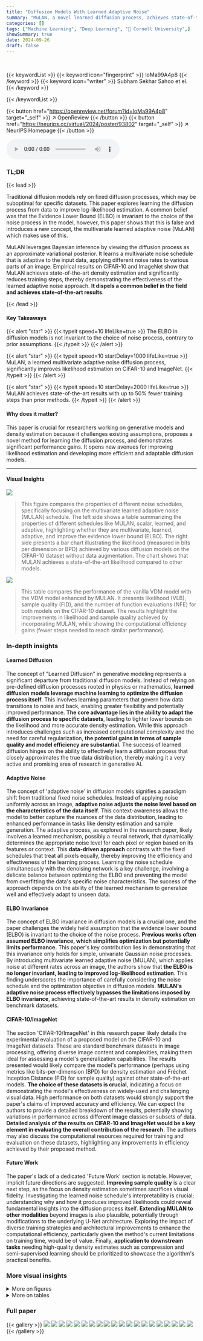 ```yaml
---
title: "Diffusion Models With Learned Adaptive Noise"
summary: "MuLAN, a novel learned diffusion process, achieves state-of-the-art density estimation by adaptively adding multivariate Gaussian noise at varying rates across an image, significantly reducing trainin..."
categories: []
tags: ["Machine Learning", "Deep Learning", "🏢 Cornell University",]
showSummary: true
date: 2024-09-26
draft: false
---
```


<br>

{{< keywordList >}}
{{< keyword icon="fingerprint" >}} loMa99A4p8 {{< /keyword >}}
{{< keyword icon="writer" >}} Subham Sekhar Sahoo et el. {{< /keyword >}}
 
{{< /keywordList >}}

{{< button href="https://openreview.net/forum?id=loMa99A4p8" target="_self" >}}
↗ OpenReview
{{< /button >}}
{{< button href="https://neurips.cc/virtual/2024/poster/93802" target="_self" >}}
↗ NeurIPS Homepage
{{< /button >}}


<audio controls>
    <source src="https://ai-paper-reviewer.com/loMa99A4p8/podcast.wav" type="audio/wav">
    Your browser does not support the audio element.
</audio>


### TL;DR


{{< lead >}}

Traditional diffusion models rely on fixed diffusion processes, which may be suboptimal for specific datasets.  This paper explores learning the diffusion process from data to improve log-likelihood estimation.  A common belief was that the Evidence Lower Bound (ELBO) is invariant to the choice of the noise process in the model, however, this paper shows that this is false and introduces a new concept, the multivariate learned adaptive noise (MuLAN) which makes use of this. 

MuLAN leverages Bayesian inference by viewing the diffusion process as an approximate variational posterior. It learns a multivariate noise schedule that is adaptive to the input data, applying different noise rates to various parts of an image. Empirical results on CIFAR-10 and ImageNet show that MuLAN achieves state-of-the-art density estimation and significantly reduces training steps, thereby demonstrating the effectiveness of the learned adaptive noise approach. **It dispels a common belief in the field and achieves state-of-the-art results**.

{{< /lead >}}


#### Key Takeaways

{{< alert "star" >}}
{{< typeit speed=10 lifeLike=true >}} The ELBO in diffusion models is not invariant to the choice of noise process, contrary to prior assumptions. {{< /typeit >}}
{{< /alert >}}

{{< alert "star" >}}
{{< typeit speed=10 startDelay=1000 lifeLike=true >}} MuLAN, a learned multivariate adaptive noise diffusion process, significantly improves likelihood estimation on CIFAR-10 and ImageNet. {{< /typeit >}}
{{< /alert >}}

{{< alert "star" >}}
{{< typeit speed=10 startDelay=2000 lifeLike=true >}} MuLAN achieves state-of-the-art results with up to 50% fewer training steps than prior methods. {{< /typeit >}}
{{< /alert >}}

#### Why does it matter?
This paper is crucial for researchers working on generative models and density estimation because it challenges existing assumptions, proposes a novel method for learning the diffusion process, and demonstrates significant performance gains.  It opens new avenues for improving likelihood estimation and developing more efficient and adaptable diffusion models.

------
#### Visual Insights



![](https://ai-paper-reviewer.com/loMa99A4p8/figures_1_1.jpg)

> This figure compares the properties of different noise schedules, specifically focusing on the multivariate learned adaptive noise (MULAN) schedule. The left side shows a table summarizing the properties of different schedules like MULAN, scalar, learned, and adaptive, highlighting whether they are multivariate, learned, adaptive, and improve the evidence lower bound (ELBO). The right side presents a bar chart illustrating the likelihood (measured in bits per dimension or BPD) achieved by various diffusion models on the CIFAR-10 dataset without data augmentation. The chart shows that MULAN achieves a state-of-the-art likelihood compared to other models.





![](https://ai-paper-reviewer.com/loMa99A4p8/tables_7_1.jpg)

> This table compares the performance of the vanilla VDM model with the VDM model enhanced by MULAN.  It presents likelihood (VLB), sample quality (FID), and the number of function evaluations (NFE) for both models on the CIFAR-10 dataset.  The results highlight the improvements in likelihood and sample quality achieved by incorporating MULAN, while showing the computational efficiency gains (fewer steps needed to reach similar performance).





### In-depth insights


#### Learned Diffusion
The concept of "Learned Diffusion" in generative modeling represents a significant departure from traditional diffusion models.  Instead of relying on pre-defined diffusion processes rooted in physics or mathematics, **learned diffusion models leverage machine learning to optimize the diffusion process itself**. This involves learning parameters that govern how data transitions to noise and back, enabling greater flexibility and potentially improved performance.  **The core advantage lies in the ability to adapt the diffusion process to specific datasets**, leading to tighter lower bounds on the likelihood and more accurate density estimation. While this approach introduces challenges such as increased computational complexity and the need for careful regularization, **the potential gains in terms of sample quality and model efficiency are substantial.**  The success of learned diffusion hinges on the ability to effectively learn a diffusion process that closely approximates the true data distribution, thereby making it a very active and promising area of research in generative AI.

#### Adaptive Noise
The concept of 'adaptive noise' in diffusion models signifies a paradigm shift from traditional fixed noise schedules.  Instead of applying noise uniformly across an image, **adaptive noise adjusts the noise level based on the characteristics of the data itself**. This context-awareness allows the model to better capture the nuances of the data distribution, leading to enhanced performance in tasks like density estimation and sample generation. The adaptive process, as explored in the research paper, likely involves a learned mechanism, possibly a neural network, that dynamically determines the appropriate noise level for each pixel or region based on its features or context. This **data-driven approach** contrasts with the fixed schedules that treat all pixels equally, thereby improving the efficiency and effectiveness of the learning process.  Learning the noise schedule simultaneously with the denoising network is a key challenge, involving a delicate balance between optimizing the ELBO and preventing the model from overfitting the data's specific noise characteristics.  The success of the approach depends on the ability of the learned mechanism to generalize well and effectively adapt to unseen data.

#### ELBO Invariance
The concept of ELBO invariance in diffusion models is a crucial one, and the paper challenges the widely held assumption that the evidence lower bound (ELBO) is invariant to the choice of the noise process.  **Previous works often assumed ELBO invariance, which simplifies optimization but potentially limits performance.**  This paper's key contribution lies in demonstrating that this invariance only holds for simple, univariate Gaussian noise processes. By introducing multivariate learned adaptive noise (MULAN), which applies noise at different rates across an image, the authors show that **the ELBO is no longer invariant, leading to improved log-likelihood estimation**. This finding underscores the importance of carefully considering the noise schedule and the optimization objective in diffusion models. **MULAN's adaptive noise process effectively bypasses the limitations imposed by ELBO invariance**, achieving state-of-the-art results in density estimation on benchmark datasets.

#### CIFAR-10/ImageNet
The section 'CIFAR-10/ImageNet' in this research paper likely details the experimental evaluation of a proposed model on the CIFAR-10 and ImageNet datasets.  These are standard benchmark datasets in image processing, offering diverse image content and complexities, making them ideal for assessing a model's generalization capabilities. The results presented would likely compare the model's performance (perhaps using metrics like bits-per-dimension (BPD) for density estimation and Fréchet Inception Distance (FID) for sample quality) against other state-of-the-art models.  **The choice of these datasets is crucial**, indicating a focus on demonstrating the model's effectiveness on widely-used and challenging visual data.  High performance on both datasets would strongly support the paper's claims of improved accuracy and efficiency. We can expect the authors to provide a detailed breakdown of the results, potentially showing variations in performance across different image classes or subsets of data. **Detailed analysis of the results on CIFAR-10 and ImageNet would be a key element in evaluating the overall contribution of the research.** The authors may also discuss the computational resources required for training and evaluation on these datasets, highlighting any improvements in efficiency achieved by their proposed method.

#### Future Work
The paper's lack of a dedicated 'Future Work' section is notable.  However, implicit future directions are suggested.  **Improving sample quality** is a clear next step, as the focus on density estimation sometimes sacrifices visual fidelity.  Investigating the learned noise schedule's interpretability is crucial; understanding why and how it produces improved likelihoods could reveal fundamental insights into the diffusion process itself.  **Extending MULAN to other modalities** beyond images is also plausible, potentially through modifications to the underlying U-Net architecture. Exploring the impact of diverse training strategies and architectural improvements to enhance the computational efficiency, particularly given the method's current limitations on training time, would be of value. Finally, **application to downstream tasks** needing high-quality density estimates such as compression and semi-supervised learning should be prioritized to showcase the algorithm's practical benefits.


### More visual insights

<details>
<summary>More on figures
</summary>


![](https://ai-paper-reviewer.com/loMa99A4p8/figures_8_1.jpg)

> This figure shows the ablation study on CIFAR-10 dataset to evaluate the impact of different components of the MULAN model. Four variants of the model are compared:  1. **MULAN:** The full model with all components (multivariate, learned, adaptive). 2. **MULAN w/o aux. latent:**  The model without auxiliary latent variables.  3. **MULAN w/o multivariate:** The model using a scalar noise schedule instead of multivariate. 4. **MULAN w/o adaptivity:**  The model using a linear noise schedule instead of an adaptive noise schedule.  The plot shows the test loss (in bits per dimension) over 2.5 million training iterations.  It demonstrates that all components of MULAN contribute to its improved performance.


![](https://ai-paper-reviewer.com/loMa99A4p8/figures_8_2.jpg)

> This figure shows the ablation study of MULAN on CIFAR-10 dataset. The left subplot shows the impact of removing different components of MULAN on the test loss. Removing the multivariate property, the adaptive property, or the auxiliary latent variable all lead to a significant increase in the test loss. The right subplot compares different noise schedule parameterizations (polynomial, monotonic neural network, and linear). The polynomial parameterization performs the best, showcasing the effectiveness of this specific design choice in improving performance.


![](https://ai-paper-reviewer.com/loMa99A4p8/figures_8_3.jpg)

> The figure visualizes the variance of the learned noise schedule (SNR) across different latent variables (z) and time steps (t) for MuLAN on the CIFAR-10 dataset. Each curve represents the variance of the SNR for a specific pixel across different latent variables.  The plot shows how the variance changes over time, offering insights into the adaptive nature of the noise injection process in MuLAN.  It helps illustrate how MuLAN injects noise at different rates across the image, adapting to spatial variations and influencing the model's learning process.


![](https://ai-paper-reviewer.com/loMa99A4p8/figures_28_1.jpg)

> This figure shows the test loss (bits/dim) over iterations for different settings of the diffusion process. The settings include using class labels or the input image itself as context (c), and varying the number of timesteps (T).  The results show that using the input image as context generally leads to worse performance compared to using class labels, especially when the number of timesteps is increased. This finding supports the claim that optimizing the ELBO is not invariant to complex forward processes, and that choosing an appropriate diffusion process significantly impacts performance.


![](https://ai-paper-reviewer.com/loMa99A4p8/figures_32_1.jpg)

> This figure compares the properties of different noise schedules used in diffusion models. The left panel shows a table summarizing the properties of MULAN (the proposed method) and a typical scalar noise schedule. It highlights that MULAN is multivariate, learned, and adaptive, which are improvements over the standard scalar approach.  The right panel shows a bar chart comparing the likelihood (measured in bits per dimension, or BPD) achieved by different diffusion models on the CIFAR-10 dataset without data augmentation. MULAN achieves the lowest BPD, indicating better performance in likelihood estimation.


![](https://ai-paper-reviewer.com/loMa99A4p8/figures_34_1.jpg)

> The figure compares the properties of MULAN's noise schedule to a typical scalar noise schedule.  The left panel shows a table summarizing key properties: MULAN is multivariate, learned, and adaptive, resulting in improved ELBO (Evidence Lower Bound) estimates of the likelihood. The right panel shows that MULAN achieves state-of-the-art likelihood (measured in bits-per-dimension or BPD) on CIFAR-10 without data augmentation.


![](https://ai-paper-reviewer.com/loMa99A4p8/figures_35_1.jpg)

> This figure compares the properties of MULAN and scalar noise schedules, highlighting MULAN's improvements in likelihood estimation due to its multivariate and adaptive nature.  The left panel presents a table summarizing the key properties of different noise schedules, showcasing MULAN's unique features. The right panel shows the likelihood (BPD) achieved by various diffusion models on the CIFAR-10 dataset, demonstrating that MULAN obtains a new state-of-the-art.


![](https://ai-paper-reviewer.com/loMa99A4p8/figures_36_1.jpg)

> The figure compares different noise schedule properties, highlighting the advantages of the proposed MULAN method over conventional scalar approaches.  The left panel shows a table summarizing key properties of different noise schedules (MULAN, scalar, learned, adaptive), indicating whether each method is multivariate, learned, adaptive, and improves ELBO (Evidence Lower Bound).  The right panel presents a bar chart visualizing the likelihood (in bits-per-dimension or BPD) achieved by various diffusion models on the CIFAR-10 dataset (without data augmentation).  MULAN achieves the best likelihood.


![](https://ai-paper-reviewer.com/loMa99A4p8/figures_37_1.jpg)

> This figure compares the properties of different noise schedules used in diffusion models. The left panel shows a table summarizing the key properties of MULAN (a multivariate, learned, and adaptive noise schedule) and scalar noise schedules.  The right panel presents a bar chart showing the bits-per-dimension (BPD) achieved by various diffusion models (including MULAN) on the CIFAR-10 dataset.  The results demonstrate the superior performance of MULAN in terms of likelihood estimation.


![](https://ai-paper-reviewer.com/loMa99A4p8/figures_37_2.jpg)

> The figure compares MULAN and scalar noise schedules, highlighting MULAN's advantages in improving likelihood due to its multivariate and adaptive nature.  It also shows the BPD achieved by MULAN and other methods on CIFAR-10.


![](https://ai-paper-reviewer.com/loMa99A4p8/figures_38_1.jpg)

> The figure compares the properties of different noise schedules used in diffusion models.  The left panel shows a table summarizing the key properties of MULAN (a learned, multivariate, and adaptive noise schedule) and typical scalar noise schedules.  The right panel displays a bar chart comparing likelihoods (in bits-per-dimension, or BPD) achieved by several diffusion models on CIFAR-10 dataset. MULAN achieves a state-of-the-art likelihood, highlighting the advantages of its adaptive noise schedule.


![](https://ai-paper-reviewer.com/loMa99A4p8/figures_39_1.jpg)

> This figure compares the properties of MULAN's noise schedule with a typical scalar noise schedule.  The left panel shows a table summarizing key differences between the two approaches highlighting MULAN's multivariate and adaptive nature, which lead to better likelihood. The right panel shows the likelihood (BPD) achieved by various models on CIFAR-10, demonstrating MULAN's state-of-the-art performance.


![](https://ai-paper-reviewer.com/loMa99A4p8/figures_40_1.jpg)

> This figure compares different noise schedules. The left panel shows a table summarizing the properties of different noise schedules, highlighting the advantages of MULAN (multivariate, learned, and adaptive) in improving the ELBO (evidence lower bound).  The right panel presents a bar chart showing the likelihood (measured in bits per dimension or BPD) achieved by various methods on the CIFAR-10 dataset without data augmentation. MULAN achieves the lowest BPD (2.55), indicating superior performance in likelihood estimation.


</details>




<details>
<summary>More on tables
</summary>


![](https://ai-paper-reviewer.com/loMa99A4p8/tables_7_2.jpg)
> This table compares the likelihood (in bits per dimension or BPD) achieved by various generative models on the CIFAR-10 and ImageNet datasets.  The models are categorized into autoregressive (AR), normalizing flow (Flow), and diffusion (Diff) models.  The results shown are for the test sets and only include results from experiments performed without data augmentation.  A slash ('/') indicates that the original paper did not report the BPD for that specific dataset and model.

![](https://ai-paper-reviewer.com/loMa99A4p8/tables_7_3.jpg)
> This table compares the negative log-likelihood (NLL) performance of MULAN against other state-of-the-art learned diffusion models on the CIFAR-10 dataset.  It demonstrates that MULAN achieves a significantly lower NLL, indicating better density estimation compared to Diffusion Normalizing Flows (DNF), Neural Diffusion Models (NDM), and DiffEnc.

![](https://ai-paper-reviewer.com/loMa99A4p8/tables_17_1.jpg)
> This table compares MULAN with other related methods that use custom noise schedules.  It highlights key differences in terms of whether the noise process is learned, whether it is multivariate, whether it is input-conditioned, whether auxiliary latent variables are used, and the type of noise schedule employed.  The table helps to demonstrate MULAN's novelty and its improvements compared to prior work.

![](https://ai-paper-reviewer.com/loMa99A4p8/tables_18_1.jpg)
> This table compares the negative log-likelihood (NLL) performance of MULAN against three other learned diffusion methods on the CIFAR-10 dataset.  It highlights MULAN's superior performance in terms of achieving a lower negative log-likelihood, indicating better density estimation compared to its competitors.

![](https://ai-paper-reviewer.com/loMa99A4p8/tables_19_1.jpg)
> This table compares the key properties of the forward diffusion processes used in MULAN and Diffusion Normalizing Flow (DNF).  It highlights differences in the drift and diffusion terms, specifically noting whether these components are multivariate, adaptive, and learnable. The table also points out that MULAN uses exact ELBO optimization, unlike DNF, and shows that MULAN achieves a superior negative log-likelihood (NLL) score on the CIFAR-10 dataset.

![](https://ai-paper-reviewer.com/loMa99A4p8/tables_28_1.jpg)
> This table presents the test set likelihood in bits per dimension (BPD) on CIFAR-10 dataset. The results are computed using the Variational Lower Bound (VLB) estimation method. The table compares two parameterizations of the noise process in the MULAN model, namely, noise parameterization and v-parameterization, with different training steps. The mean and 95% confidence interval of the BPD values are reported for each parameterization and training step configuration.

![](https://ai-paper-reviewer.com/loMa99A4p8/tables_44_1.jpg)
> This table compares the performance of the vanilla VDM model and the VDM model enhanced with MULAN on the CIFAR-10 dataset.  It presents the VLB estimate (a lower bound on the likelihood), FID score (a measure of sample quality), and the number of function evaluations (NFE) required.  The results are shown for different numbers of training steps and highlight the improvement in likelihood and sample quality achieved by MULAN, even with significantly fewer training steps.

</details>




### Full paper

{{< gallery >}}
<img src="https://ai-paper-reviewer.com/loMa99A4p8/1.png" class="grid-w50 md:grid-w33 xl:grid-w25" />
<img src="https://ai-paper-reviewer.com/loMa99A4p8/2.png" class="grid-w50 md:grid-w33 xl:grid-w25" />
<img src="https://ai-paper-reviewer.com/loMa99A4p8/3.png" class="grid-w50 md:grid-w33 xl:grid-w25" />
<img src="https://ai-paper-reviewer.com/loMa99A4p8/4.png" class="grid-w50 md:grid-w33 xl:grid-w25" />
<img src="https://ai-paper-reviewer.com/loMa99A4p8/5.png" class="grid-w50 md:grid-w33 xl:grid-w25" />
<img src="https://ai-paper-reviewer.com/loMa99A4p8/6.png" class="grid-w50 md:grid-w33 xl:grid-w25" />
<img src="https://ai-paper-reviewer.com/loMa99A4p8/7.png" class="grid-w50 md:grid-w33 xl:grid-w25" />
<img src="https://ai-paper-reviewer.com/loMa99A4p8/8.png" class="grid-w50 md:grid-w33 xl:grid-w25" />
<img src="https://ai-paper-reviewer.com/loMa99A4p8/9.png" class="grid-w50 md:grid-w33 xl:grid-w25" />
<img src="https://ai-paper-reviewer.com/loMa99A4p8/10.png" class="grid-w50 md:grid-w33 xl:grid-w25" />
<img src="https://ai-paper-reviewer.com/loMa99A4p8/11.png" class="grid-w50 md:grid-w33 xl:grid-w25" />
<img src="https://ai-paper-reviewer.com/loMa99A4p8/12.png" class="grid-w50 md:grid-w33 xl:grid-w25" />
<img src="https://ai-paper-reviewer.com/loMa99A4p8/13.png" class="grid-w50 md:grid-w33 xl:grid-w25" />
<img src="https://ai-paper-reviewer.com/loMa99A4p8/14.png" class="grid-w50 md:grid-w33 xl:grid-w25" />
<img src="https://ai-paper-reviewer.com/loMa99A4p8/15.png" class="grid-w50 md:grid-w33 xl:grid-w25" />
<img src="https://ai-paper-reviewer.com/loMa99A4p8/16.png" class="grid-w50 md:grid-w33 xl:grid-w25" />
<img src="https://ai-paper-reviewer.com/loMa99A4p8/17.png" class="grid-w50 md:grid-w33 xl:grid-w25" />
<img src="https://ai-paper-reviewer.com/loMa99A4p8/18.png" class="grid-w50 md:grid-w33 xl:grid-w25" />
<img src="https://ai-paper-reviewer.com/loMa99A4p8/19.png" class="grid-w50 md:grid-w33 xl:grid-w25" />
<img src="https://ai-paper-reviewer.com/loMa99A4p8/20.png" class="grid-w50 md:grid-w33 xl:grid-w25" />
{{< /gallery >}}